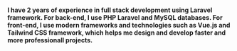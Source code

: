 #### I have 2 years of experience in full stack development using Laravel framework. For back-end, I use PHP Laravel and MySQL databases. For front-end, I use modern frameworks and technologies such as Vue.js and Tailwind CSS framework, which helps me design and develop faster and more professionall projects.
